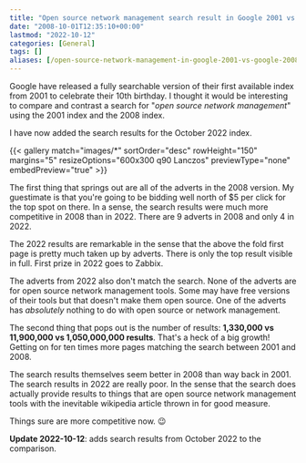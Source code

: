 ```yaml
---
title: "Open source network management search result in Google 2001 vs Google 2008 vs Google 2022"
date: "2008-10-01T12:35:10+00:00"
lastmod: "2022-10-12"
categories: [General]
tags: []
aliases: [/open-source-network-management-in-google-2001-vs-google-2008/]
---
```


Google have released a fully searchable version of their first available index from 2001 to celebrate their 10th birthday. I thought it would be interesting to compare and contrast a search for "*open source network management*" using the 2001 index and the 2008 index.

I have now added the search results for the October 2022 index.

{{< gallery match="images/*"
            sortOrder="desc"
            rowHeight="150"
            margins="5"
            resizeOptions="600x300 q90 Lanczos"
            previewType="none"
            embedPreview="true" >}}

The first thing that springs out are all of the adverts in the 2008 version. My guestimate is that you're going to be bidding well north of $5 per click for the top spot on there. In a sense, the search results were much more competitive in 2008 than in 2022. There are 9 adverts in 2008 and only 4 in 2022.

The 2022 results are remarkable in the sense that the above the fold first page is pretty much taken up by adverts. There is only the top result visible in full. First prize in 2022 goes to Zabbix.

The adverts from 2022 also don't match the search. None of the adverts are for open source network management tools. Some may have free versions of their tools but that doesn't make them open source. One of the adverts has *absolutely* nothing to do with open source or network management.

The second thing that pops out is the number of results: **1,330,000 vs 11,900,000 vs 1,050,000,000 results**. That's a heck of a big growth! Getting on for ten times more pages matching the search between 2001 and 2008.

The search results themselves seem better in 2008 than way back in 2001. The search results in 2022 are really poor. In the sense that the search does actually provide results to things that are open source network management tools with the inevitable wikipedia article thrown in for good measure.

Things sure are more competitive now. :wink:

**Update 2022-10-12**: adds search results from October 2022 to the comparison.
